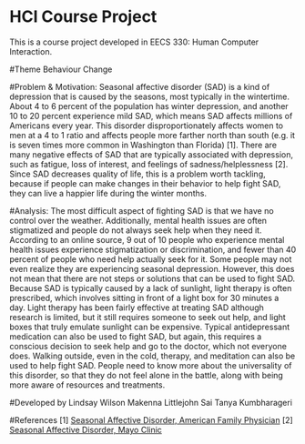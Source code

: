 # HCI Course Project
This is a course project developed in EECS 330: Human Computer Interaction.

#Theme
Behaviour Change

#Problem & Motivation:
Seasonal affective disorder (SAD) is a kind of depression that is caused by the seasons, most typically in the wintertime. About 4 to 6 percent of the population has winter depression, and another 10 to 20 percent experience mild SAD, which means SAD affects millions of Americans every year. This disorder disproportionately affects women to men at a 4 to 1 ratio and affects people more farther north than south (e.g. it is seven times more common in Washington than Florida) [1]. There are many negative effects of SAD that are typically associated with depression, such as fatigue, loss of interest, and feelings of sadness/helplessness [2]. Since SAD decreases quality of life, this is a problem worth tackling, because if people can make changes in their behavior to help fight SAD, they can live a happier life during the winter months.

#Analysis:
The most difficult aspect of fighting SAD is that we have no control over the weather. Additionally, mental health issues are often stigmatized and people do not always seek help when they need it. According to an online source, 9 out of 10 people who experience mental health issues experience stigmatization or discrimination, and fewer than 40 percent of people who need help actually seek for it. Some people may not even realize they are experiencing seasonal depression. However, this does not mean that there are not steps or solutions that can be used to fight SAD. Because SAD is typically caused by a lack of sunlight, light therapy is often prescribed, which involves sitting in front of a light box for 30 minutes a day. Light therapy has been fairly effective at treating SAD although research is limited, but it still requires someone to seek out help, and light boxes that truly emulate sunlight can be expensive. Typical antidepressant medication can also be used to fight SAD, but again, this requires a conscious decision to seek help and go to the doctor, which not everyone does. Walking outside, even in the cold, therapy, and meditation can also be used to help fight SAD. People need to know more about the universality of this disorder, so that they do not feel alone in the battle, along with being more aware of resources and treatments.

#Developed by
Lindsay Wilson
Makenna Littlejohn
Sai Tanya Kumbharageri

#References
[1] [Seasonal Affective Disorder, American Family Physician](https://www.aafp.org/afp/2000/0301/p1531.html)
[2] [Seasonal Affective Disorder, Mayo Clinic](https://www.mayoclinic.org/diseases-conditions/seasonal-affective-disorder/symptoms-causes/syc-20364651)
